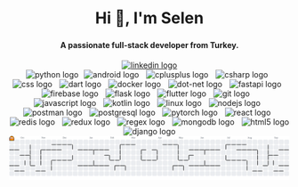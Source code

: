 <h1 align="center">Hi 👋, I'm Selen</h1>

###
<h4 align="center">A passionate full-stack developer from Turkey.</h4>
<div align="center">
  <a href="https://www.linkedin.com/in/erdoganselenn/" target="_blank">
    <img src="https://img.shields.io/static/v1?message=LinkedIn&logo=linkedin&label=&color=0077B5&logoColor=white&labelColor=&style=for-the-badge" height="25" alt="linkedin logo"  />
  </a>
</div>
<div align="center">
  <img src="https://cdn.simpleicons.org/python/3776AB" height="60" alt="python logo"  />
  <img width="2" />
  <img src="https://cdn.simpleicons.org/android/3DDC84" height="60" alt="android logo"  />
  <img width="5" />
  <img src="https://skillicons.dev/icons?i=cpp" height="60" alt="cplusplus logo"  />
  <img width="5" />
  <img src="https://skillicons.dev/icons?i=cs" height="60" alt="csharp logo"  />
  <img width="5" />
  <img src="https://cdn.simpleicons.org/css/1572B6" height="60" alt="css logo"  />
  <img width="5" />
  <img src="https://skillicons.dev/icons?i=dart" height="60" alt="dart logo"  />
  <img width="5" />
  <img src="https://cdn.simpleicons.org/docker/2496ED" height="60" alt="docker logo"  />
  <img width="5" />
  <img src="https://cdn.simpleicons.org/dotnet/512BD4" height="60" alt="dot-net logo"  />
  <img width="5" />
  <img src="https://skillicons.dev/icons?i=fastapi" height="60" alt="fastapi logo"  />
  <img width="5" />
  <img src="https://cdn.simpleicons.org/firebase/FFCA28" height="60" alt="firebase logo"  />
  <img width="5" />
  <img src="https://skillicons.dev/icons?i=flask" height="60" alt="flask logo"  />
  <img width="5" />
  <img src="https://cdn.simpleicons.org/flutter/02569B" height="60" alt="flutter logo"  />
  <img width="5" />
  <img src="https://cdn.simpleicons.org/git/F05032" height="60" alt="git logo"  />
  <img width="10" />
  <img src="https://cdn.simpleicons.org/javascript/F7DF1E" height="60" alt="javascript logo"  />
  <img width="5" />
  <img src="https://skillicons.dev/icons?i=kotlin" height="60" alt="kotlin logo"  />
  <img width="5" />
  <img src="https://cdn.simpleicons.org/linux/FCC624" height="60" alt="linux logo"  />
  <img width="5" />
  <img src="https://skillicons.dev/icons?i=nodejs" height="60" alt="nodejs logo"  />
  <img width="5" />
  <img src="https://skillicons.dev/icons?i=postman" height="60" alt="postman logo"  />
  <img width="5" />
  <img src="https://skillicons.dev/icons?i=postgres" height="60" alt="postgresql logo"  />
  <img width="5" />
  <img src="https://skillicons.dev/icons?i=pytorch" height="60" alt="pytorch logo"  />
  <img width="5" />
  <img src="https://skillicons.dev/icons?i=react" height="60" alt="react logo"  />
  <img width="5" />
  <img src="https://skillicons.dev/icons?i=redis" height="60" alt="redis logo"  />
  <img width="5" />
  <img src="https://skillicons.dev/icons?i=redux" height="60" alt="redux logo"  />
  <img width="5" />
  <img src="https://skillicons.dev/icons?i=regex" height="60" alt="regex logo"  />
  <img width="5" />
  <img src="https://cdn.simpleicons.org/mongodb/47A248" height="60" alt="mongodb logo"  />
  <img width="5" />
  <img src="https://cdn.simpleicons.org/html5/E34F26" height="60" alt="html5 logo"  />
  <img width="5" />
  <img src="https://cdn.simpleicons.org/django/092E20" height="60" alt="django logo"  />
  <img width="5" />
</div>



<picture>
  <source media="(prefers-color-scheme: dark)" srcset="https://raw.githubusercontent.com/erdsel/erdsel/output/pacman-contribution-graph-dark.svg">
  <source media="(prefers-color-scheme: light)" srcset="https://raw.githubusercontent.com/erdsel/erdsel/output/pacman-contribution-graph.svg">
  <img alt="pacman contribution graph" src="https://raw.githubusercontent.com/erdsel/erdsel/output/pacman-contribution-graph.svg">
</picture>

###
